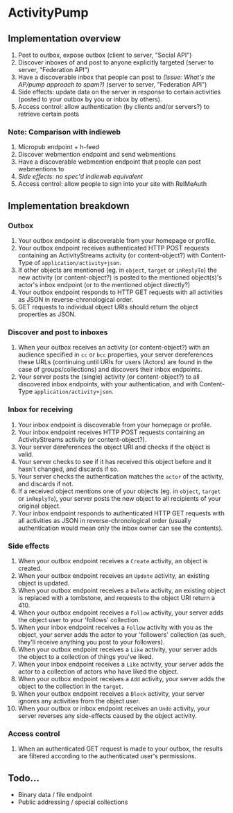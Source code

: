 ActivityPump
============

Implementation overview
-----------------------

1.  Post to outbox, expose outbox (client to server, "Social API")
2.  Discover inboxes of and post to anyone explicitly targeted (server
    to server, "Federation API")
3.  Have a discoverable inbox that people can post to *(Issue: What's the AP/pump
    approach to spam?)* (server to server, "Federation API")
4.  Side effects: update data on the server in response to certain
    activities (posted to your outbox by you or inbox by others).
5.  Access control: allow authentication (by clients and/or servers?) to
    retrieve certain posts

### Note: Comparison with indieweb

1.  Micropub endpoint + h-feed
2.  Discover webmention endpoint and send webmentions
3.  Have a discoverable webmention endpoint that people can post
    webmentions to
4.  *Side effects: no spec'd indieweb equivalent*
5.  Access control: allow people to sign into your site with RelMeAuth

Implementation breakdown
------------------------

### Outbox

1.  Your outbox endpoint is discoverable from your homepage or profile.
2.  Your outbox endpoint receives authenticated HTTP POST requests
    containing an ActivityStreams activity (or content-object?) with
    Content-Type of `application/activity+json`.
3.  If other objects are mentioned (eg. in `object`, `target` or
    `inReplyTo`) the new activity (or content-object?) is posted to the
    mentioned object(s)'s actor's inbox endpoint (or to the mentioned
    object directly?)
4.  Your outbox endpoint responds to HTTP GET requests with all
    activities as JSON in reverse-chronological order.
5.  GET requests to individual object URIs should return the object
    properties as JSON.

### Discover and post to inboxes

1.  When your outbox receives an activity (or content-object?) with an
    audience specified in `cc` or `bcc` properties, your server
    dereferences these URLs (continuing until URIs for users (Actors)
    are found in the case of groups/collections) and discovers their
    inbox endpoints.
2.  Your server posts the (single) activity (or content-object?) to all
    discovered inbox endpoints, with your authentication, and with
    Content-Type `application/activity+json`.

### Inbox for receiving

1.  Your inbox endpoint is discoverable from your homepage or profile.
2.  Your inbox endpoint receives HTTP POST requests containing an
    ActivityStreams activity (or content-object?).
3.  Your server dereferences the object URI and checks if the object is valid.
4.  Your server checks to see if it has received this object before and
    it hasn't changed, and discards if so.
5.  Your server checks the authentication matches the `actor` of the
    activity, and discards if not.
6.  If a received object mentions one of your objects (eg. in `object`,
    `target` or `inReplyTo`), your server posts the new object to all
    recipients of your original object.
7.  Your inbox endpoint responds to authenticated HTTP GET requests with
    all activities as JSON in reverse-chronological order (usually
    authentication would mean only the inbox owner can see the
    contents).

### Side effects

1.  When your outbox endpoint receives a `Create` activity, an object is
    created.
2.  When your outbox endpoint receives an `Update` activity, an existing
    object is updated.
3.  When your outbox endpoint receives a `Delete` activity, an existing
    object is replaced with a tombstone, and requests to the object URI
    return a 410.
4.  When your outbox endpoint receives a `Follow` activity, your server
    adds the object user to your 'follows' collection.
5.  When your inbox endpoint receives a `Follow` activity with you as
    the object, your server adds the actor to your 'followers'
    collection (as such, they'll receive anything you post to your
    followers).
6.  When your outbox endpoint receives a `Like` activity, your server
    adds the object to a collection of things you've liked.
7.  When your inbox endpoint receives a `Like` activity, your server
    adds the actor to a collection of actors who have liked the object.
8.  When your outbox endpoint receives a `Add` activity, your server
    adds the object to the collection in the `target`.
9.  When your outbox endpoint receives a `Block` activity, your server
    ignores any activities from the object user.
10. When your outbox or inbox endpoint receives an `Undo` activity, your
    server reverses any side-effects caused by the object activity.

### Access control

1.  When an authenticated GET request is made to your outbox, the
    results are filtered according to the authenticated user's
    permissions.

Todo...
-------

-   Binary data / file endpoint
-   Public addressing / special collections

